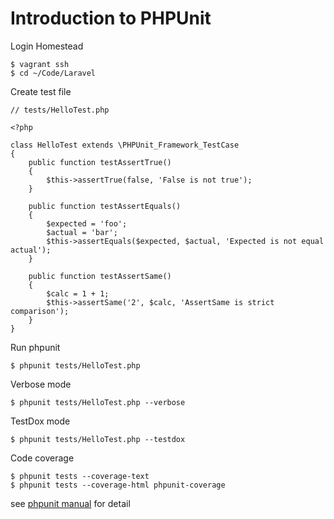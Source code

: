 # Introduction to PHPUnit 

Login Homestead

```
$ vagrant ssh
$ cd ~/Code/Laravel
```

Create test file

```
// tests/HelloTest.php

<?php

class HelloTest extends \PHPUnit_Framework_TestCase
{
    public function testAssertTrue()
    {
        $this->assertTrue(false, 'False is not true');
    }

    public function testAssertEquals()
    {
        $expected = 'foo';
        $actual = 'bar';
        $this->assertEquals($expected, $actual, 'Expected is not equal actual');
    }

    public function testAssertSame()
    {
        $calc = 1 + 1;
        $this->assertSame('2', $calc, 'AssertSame is strict comparison');
    }
}
```

Run phpunit

```
$ phpunit tests/HelloTest.php
```

Verbose mode

```
$ phpunit tests/HelloTest.php --verbose
```

TestDox mode

```
$ phpunit tests/HelloTest.php --testdox
```

Code coverage

```
$ phpunit tests --coverage-text
$ phpunit tests --coverage-html phpunit-coverage
```

see [phpunit manual](https://phpunit.de/manual/current/en/code-coverage-analysis.html) for detail
